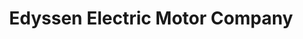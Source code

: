 ---
title: "Edyssen Electric Motor Company"
url: /fort-collins/edyssen-electric-motor-company/
shop: Elektrisch
---